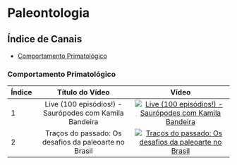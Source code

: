 # Paleontologia

## Índice de Canais

* [Comportamento Primatológico](#Comportamento-Primatológico)

### Comportamento Primatológico

| Índice | Título do Vídeo                      | Vídeo |
| -------|:------------------------------------:|:-----:|
| 1      | Live (100 episódios!) - Saurópodes com Kamila Bandeira | [![Live (100 episódios!) - Saurópodes com Kamila Bandeira](https://img.youtube.com/vi/9IAiv5kDJB4/mqdefault.jpg)](http://www.youtube.com/watch?v=9IAiv5kDJB4)|
| 2      | Traços do passado: Os desafios da paleoarte no Brasil | [![Traços do passado: Os desafios da paleoarte no Brasil](https://img.youtube.com/vi/yQmRW3963BY/mqdefault.jpg)](http://www.youtube.com/watch?v=yQmRW3963BY)|
